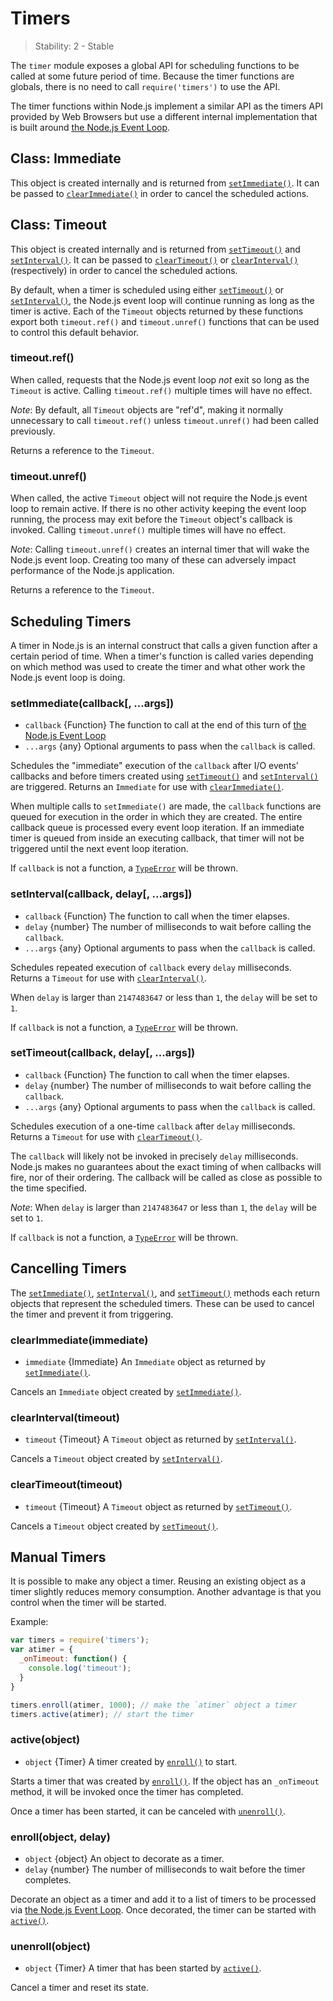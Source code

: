 # Timers

> Stability: 2 - Stable

The `timer` module exposes a global API for scheduling functions to
be called at some future period of time. Because the timer functions are
globals, there is no need to call `require('timers')` to use the API.

The timer functions within Node.js implement a similar API as the timers API
provided by Web Browsers but use a different internal implementation that is
built around [the Node.js Event Loop][].

## Class: Immediate

This object is created internally and is returned from [`setImmediate()`][]. It
can be passed to [`clearImmediate()`][] in order to cancel the scheduled
actions.

## Class: Timeout

This object is created internally and is returned from [`setTimeout()`][] and
[`setInterval()`][]. It can be passed to [`clearTimeout()`][] or
[`clearInterval()`][] (respectively) in order to cancel the scheduled actions.

By default, when a timer is scheduled using either [`setTimeout()`][] or
[`setInterval()`][], the Node.js event loop will continue running as long as the
timer is active. Each of the `Timeout` objects returned by these functions
export both `timeout.ref()` and `timeout.unref()` functions that can be used to
control this default behavior.

### timeout.ref()
<!-- YAML
added: v0.9.1
-->

When called, requests that the Node.js event loop *not* exit so long as the
`Timeout` is active. Calling `timeout.ref()` multiple times will have no effect.

*Note*: By default, all `Timeout` objects are "ref'd", making it normally
unnecessary to call `timeout.ref()` unless `timeout.unref()` had been called
previously.

Returns a reference to the `Timeout`.

### timeout.unref()
<!-- YAML
added: v0.9.1
-->

When called, the active `Timeout` object will not require the Node.js event loop
to remain active. If there is no other activity keeping the event loop running,
the process may exit before the `Timeout` object's callback is invoked. Calling
`timeout.unref()` multiple times will have no effect.

*Note*: Calling `timeout.unref()` creates an internal timer that will wake the
Node.js event loop. Creating too many of these can adversely impact performance
of the Node.js application.

Returns a reference to the `Timeout`.

## Scheduling Timers

A timer in Node.js is an internal construct that calls a given function after
a certain period of time. When a timer's function is called varies depending on
which method was used to create the timer and what other work the Node.js
event loop is doing.

### setImmediate(callback[, ...args])
<!-- YAML
added: v0.9.1
-->

* `callback` {Function} The function to call at the end of this turn of
  [the Node.js Event Loop]
* `...args` {any} Optional arguments to pass when the `callback` is called.

Schedules the "immediate" execution of the `callback` after I/O events'
callbacks and before timers created using [`setTimeout()`][] and
[`setInterval()`][] are triggered. Returns an `Immediate` for use with
[`clearImmediate()`][].

When multiple calls to `setImmediate()` are made, the `callback` functions are
queued for execution in the order in which they are created. The entire callback
queue is processed every event loop iteration. If an immediate timer is queued
from inside an executing callback, that timer will not be triggered until the
next event loop iteration.

If `callback` is not a function, a [`TypeError`][] will be thrown.

### setInterval(callback, delay[, ...args])
<!-- YAML
added: v0.0.1
-->

* `callback` {Function} The function to call when the timer elapses.
* `delay` {number} The number of milliseconds to wait before calling the
  `callback`.
* `...args` {any} Optional arguments to pass when the `callback` is called.

Schedules repeated execution of `callback` every `delay` milliseconds.
Returns a `Timeout` for use with [`clearInterval()`][].

When `delay` is larger than `2147483647` or less than `1`, the `delay` will be
set to `1`.

If `callback` is not a function, a [`TypeError`][] will be thrown.

### setTimeout(callback, delay[, ...args])
<!-- YAML
added: v0.0.1
-->

* `callback` {Function} The function to call when the timer elapses.
* `delay` {number} The number of milliseconds to wait before calling the
  `callback`.
* `...args` {any} Optional arguments to pass when the `callback` is called.

Schedules execution of a one-time `callback` after `delay` milliseconds.
Returns a `Timeout` for use with [`clearTimeout()`][].

The `callback` will likely not be invoked in precisely `delay` milliseconds.
Node.js makes no guarantees about the exact timing of when callbacks will fire,
nor of their ordering. The callback will be called as close as possible to the
time specified.

*Note*: When `delay` is larger than `2147483647` or less than `1`, the `delay`
will be set to `1`.

If `callback` is not a function, a [`TypeError`][] will be thrown.

## Cancelling Timers

The [`setImmediate()`][], [`setInterval()`][], and [`setTimeout()`][] methods
each return objects that represent the scheduled timers. These can be used to
cancel the timer and prevent it from triggering.

### clearImmediate(immediate)
<!-- YAML
added: v0.9.1
-->

* `immediate` {Immediate} An `Immediate` object as returned by
  [`setImmediate()`][].

Cancels an `Immediate` object created by [`setImmediate()`][].

### clearInterval(timeout)
<!-- YAML
added: v0.0.1
-->

* `timeout` {Timeout} A `Timeout` object as returned by [`setInterval()`][].

Cancels a `Timeout` object created by [`setInterval()`][].

### clearTimeout(timeout)
<!-- YAML
added: v0.0.1
-->

* `timeout` {Timeout} A `Timeout` object as returned by [`setTimeout()`][].

Cancels a `Timeout` object created by [`setTimeout()`][].

## Manual Timers

It is possible to make any object a timer. Reusing an existing object as a timer
slightly reduces memory consumption. Another advantage is that you control
when the timer will be started.

Example:

```js
var timers = require('timers');
var atimer = {
  _onTimeout: function() {
    console.log('timeout');
  }
}

timers.enroll(atimer, 1000); // make the `atimer` object a timer
timers.active(atimer); // start the timer
```

### active(object)

* `object` {Timer} A timer created by [`enroll()`][] to start.

Starts a timer that was created by [`enroll()`][]. If the object has an
`_onTimeout` method, it will be invoked once the timer has completed.

Once a timer has been started, it can be canceled with [`unenroll()`][].

### enroll(object, delay)

* `object` {object} An object to decorate as a timer.
* `delay` {number} The number of milliseconds to wait before the timer completes.

Decorate an object as a timer and add it to a list of timers to be processed
via [the Node.js Event Loop][]. Once decorated, the timer can be started with
[`active()`][].

### unenroll(object)

* `object` {Timer} A timer that has been started by [`active()`][].

Cancel a timer and reset its state.


[the Node.js Event Loop]: https://nodejs.org/en/docs/guides/event-loop-timers-and-nexttick
[`TypeError`]: errors.html#errors_class_typeerror
[`clearImmediate()`]: timers.html#timers_clearimmediate_immediate
[`clearInterval()`]: timers.html#timers_clearinterval_timeout
[`clearTimeout()`]: timers.html#timers_cleartimeout_timeout
[`setImmediate()`]: timers.html#timers_setimmediate_callback_args
[`setInterval()`]: timers.html#timers_setinterval_callback_delay_args
[`setTimeout()`]: timers.html#timers_settimeout_callback_delay_args
[`active()`]: timers.html#timers_active_object
[`enroll()`]: timers.html#timers_enroll_object_delay
[`unenroll()`]: timers.html#timers_unenroll_object
